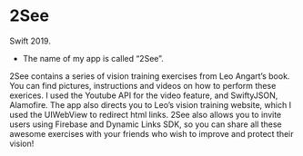 # 2See
Swift 2019.

- The name of my app is called “2See”. 

2See contains a series of vision training exercises from Leo Angart’s book. 
You can find pictures, instructions and videos on how to perform these exerices. 
I used the Youtube API for the video feature, and SwiftyJSON, Alamofire. 
The app also directs you to Leo’s vision training website, which I used the UIWebView to redirect html links. 
2See also allows you to invite users using Firebase and Dynamic Links SDK, so you can share all these awesome exercises 
with your friends who wish to improve and protect their vision!

